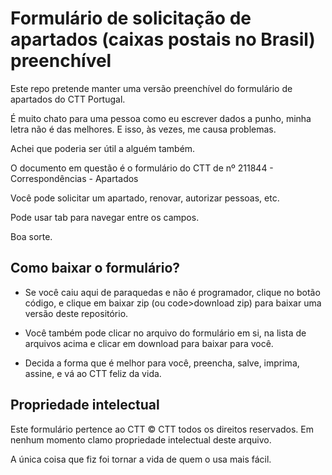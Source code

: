 # Formulário de solicitação de apartados (caixas postais no Brasil) preenchível

Este repo pretende manter uma versão preenchível do formulário de apartados do CTT Portugal.

É muito chato para uma pessoa como eu escrever dados a punho, minha letra não é das melhores. E isso, às vezes, me causa problemas.

Achei que poderia ser útil a alguém também.

O documento em questão é o formulário do CTT de nº 211844 - Correspondências - Apartados

Você pode solicitar um apartado, renovar, autorizar pessoas, etc.

Pode usar tab para navegar entre os campos.

Boa sorte.

## Como baixar o formulário?

- Se você caiu aqui de paraquedas e não é programador, clique no botão código, e clique em baixar zip (ou code>download zip) para baixar uma versão deste repositório.
  
- Você também pode clicar no arquivo do formulário em si, na lista de arquivos acima e clicar em download para baixar para você.
  
- Decida a forma que é melhor para você, preencha, salve, imprima, assine, e vá ao CTT feliz da vida.
  

## Propriedade intelectual

Este formulário pertence ao CTT © CTT todos os direitos reservados. Em nenhum momento clamo propriedade intelectual deste arquivo.

A única coisa que fiz foi tornar a vida de quem o usa mais fácil.